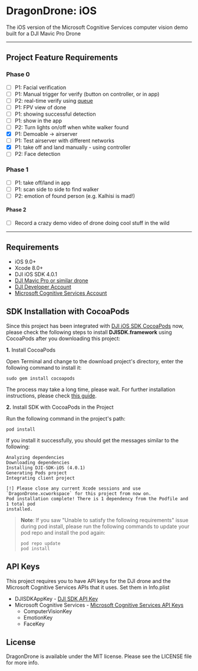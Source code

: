 # DragonDrone: iOS
The iOS version of the Microsoft Cognitive Services computer vision demo built for a DJI Mavic Pro Drone

---
## Project Feature Requirements

### Phase 0
- [ ] P1: Facial verification
- [ ] P1: Manual trigger for verify (button on controller, or in app)
- [ ] P2: real-time verify using [queue](https://docs.microsoft.com/en-us/azure/cognitive-services/Computer-vision/vision-api-how-to-topics/howtoanalyzevideo_vision)
- [ ] P1: FPV view of done
- [ ] P1: showing successful detection
- [ ] P1: show in the app
- [ ] P2: Turn lights on/off when white walker found
- [x] P1: Demoable -> airserver
- [ ] P1: Test airserver with different networks
- [x] P1: take off and land manually - using controller
- [ ] P2: Face detection

### Phase 1
- [ ] P1: take off/land in app
- [ ] P1: scan side to side to find walker
- [ ] P2: emotion of found person (e.g. Kalhisi is mad!)

#### Phase 2
- [ ] Record a crazy demo video of drone doing cool stuff in the wild

---

## Requirements

 - iOS 9.0+
 - Xcode 8.0+
 - DJI iOS SDK 4.0.1
 - [DJI Mavic Pro or similar drone](https://dji.com/)
 - [DJI Developer Account](https://developer.dji.com/)
 - [Microsoft Cognitive Services Account](https://azure.microsoft.com/en-us/services/cognitive-services/)

## SDK Installation with CocoaPods

Since this project has been integrated with [DJI iOS SDK CocoaPods](https://cocoapods.org/pods/DJI-SDK-iOS) now, please check the following steps to install **DJISDK.framework** using CocoaPods after you downloading this project:

**1.** Install CocoaPods

Open Terminal and change to the download project's directory, enter the following command to install it:

~~~
sudo gem install cocoapods
~~~

The process may take a long time, please wait. For further installation instructions, please check [this guide](https://guides.cocoapods.org/using/getting-started.html#getting-started).

**2.** Install SDK with CocoaPods in the Project

Run the following command in the project's path:

~~~
pod install
~~~

If you install it successfully, you should get the messages similar to the following:

~~~
Analyzing dependencies
Downloading dependencies
Installing DJI-SDK-iOS (4.0.1)
Generating Pods project
Integrating client project

[!] Please close any current Xcode sessions and use `DragonDrone.xcworkspace` for this project from now on.
Pod installation complete! There is 1 dependency from the Podfile and 1 total pod
installed.
~~~

> **Note**: If you saw "Unable to satisfy the following requirements" issue during pod install, please run the following commands to update your pod repo and install the pod again:
> 
> ~~~
> pod repo update
> pod install
> ~~~

## API Keys
This project requires you to have API keys for the DJI drone and the Microsoft Cognitive Services APIs that it uses. Set them in Info.plist
* DJISDKAppKey - [DJI SDK API Key](https://developer.dji.com/)
* Microsoft Cognitive Services - [Microsoft Cognitive Services API Keys](https://azure.microsoft.com/en-us/services/cognitive-services/)
    - ComputerVisionKey
    - EmotionKey
    - FaceKey

## License

DragonDrone is available under the MIT license. Please see the LICENSE file for more info.


